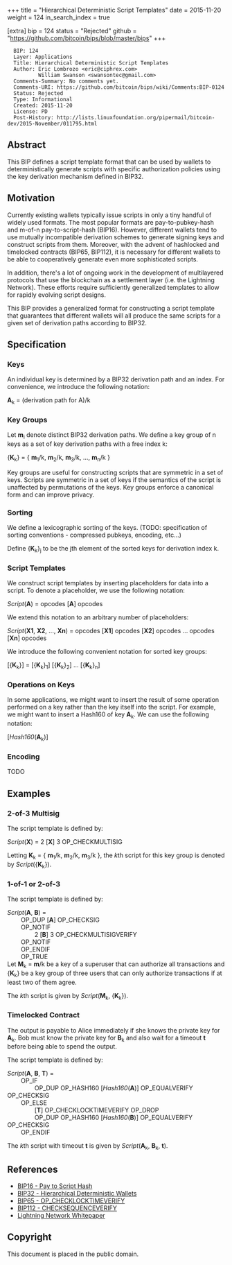 +++
title = "Hierarchical Deterministic Script Templates"
date = 2015-11-20
weight = 124
in_search_index = true

[extra]
bip = 124
status = "Rejected"
github = "https://github.com/bitcoin/bips/blob/master/bips"
+++

      BIP: 124
      Layer: Applications
      Title: Hierarchical Deterministic Script Templates
      Author: Eric Lombrozo <eric@ciphrex.com>
              William Swanson <swansontec@gmail.com>
      Comments-Summary: No comments yet.
      Comments-URI: https://github.com/bitcoin/bips/wiki/Comments:BIP-0124
      Status: Rejected
      Type: Informational
      Created: 2015-11-20
      License: PD
      Post-History: http://lists.linuxfoundation.org/pipermail/bitcoin-dev/2015-November/011795.html

## Abstract

This BIP defines a script template format that can be used by wallets to
deterministically generate scripts with specific authorization policies
using the key derivation mechanism defined in BIP32.

## Motivation

Currently existing wallets typically issue scripts in only a tiny
handful of widely used formats. The most popular formats are
pay-to-pubkey-hash and m-of-n pay-to-script-hash (BIP16). However,
different wallets tend to use mutually incompatible derivation schemes
to generate signing keys and construct scripts from them. Moreover, with
the advent of hashlocked and timelocked contracts (BIP65, BIP112), it is
necessary for different wallets to be able to cooperatively generate
even more sophisticated scripts.

In addition, there's a lot of ongoing work in the development of
multilayered protocols that use the blockchain as a settlement layer
(i.e. the Lightning Network). These efforts require sufficiently
generalized templates to allow for rapidly evolving script designs.

This BIP provides a generalized format for constructing a script
template that guarantees that different wallets will all produce the
same scripts for a given set of derivation paths according to BIP32.

## Specification

### Keys

An individual key is determined by a BIP32 derivation path and an index.
For convenience, we introduce the following notation:

**A**<sub>k</sub> = (derivation path for A)/k

### Key Groups

Let **m**<sub>i</sub> denote distinct BIP32 derivation paths. We define
a key group of n keys as a set of key derivation paths with a free index
k:

{**K**<sub>k</sub>} = { **m**<sub>1</sub>/k, **m**<sub>2</sub>/k,
**m**<sub>3</sub>/k, ..., **m**<sub>n</sub>/k }

Key groups are useful for constructing scripts that are symmetric in a
set of keys. Scripts are symmetric in a set of keys if the semantics of
the script is unaffected by permutations of the keys. Key groups enforce
a canonical form and can improve privacy.

### Sorting

We define a lexicographic sorting of the keys. (TODO: specification of
sorting conventions - compressed pubkeys, encoding, etc...)

Define {**K**<sub>k</sub>}<sub>j</sub> to be the jth element of the
sorted keys for derivation index k.

### Script Templates

We construct script templates by inserting placeholders for data into a
script. To denote a placeholder, we use the following notation:

*Script*(**A**) = opcodes \[**A**\] opcodes

We extend this notation to an arbitrary number of placeholders:

*Script*(**X1**, **X2**, ..., **Xn**) = opcodes \[**X1**\] opcodes
\[**X2**\] opcodes ... opcodes \[**Xn**\] opcodes

We introduce the following convenient notation for sorted key groups:

\[{**K**<sub>k</sub>}\] = \[{**K**<sub>k</sub>}<sub>1</sub>\]
\[{**K**<sub>k</sub>}<sub>2</sub>\] ...
\[{**K**<sub>k</sub>}<sub>n</sub>\]

### Operations on Keys

In some applications, we might want to insert the result of some
operation performed on a key rather than the key itself into the script.
For example, we might want to insert a Hash160 of key **A**<sub>k</sub>.
We can use the following notation:

\[*Hash160*(**A**<sub>k</sub>)\]

### Encoding

TODO

## Examples

### 2-of-3 Multisig

The script template is defined by:

*Script*(**X**) = 2 \[**X**\] 3 OP\_CHECKMULTISIG

Letting **K**<sub>k</sub> = { **m**<sub>1</sub>/k, **m**<sub>2</sub>/k,
**m**<sub>3</sub>/k }, the *k*th script for this key group is denoted by
*Script*({**K**<sub>k</sub>}).

### 1-of-1 or 2-of-3

The script template is defined by:

*Script*(**A**, **B**) =  
        OP\_DUP \[**A**\] OP\_CHECKSIG  
        OP\_NOTIF  
                2 \[**B**\] 3 OP\_CHECKMULTISIGVERIFY  
        OP\_NOTIF  
        OP\_ENDIF  
        OP\_TRUE  
Let **M**<sub>k</sub> = **m**/k be a key of a superuser that can
authorize all transactions and {**K**<sub>k</sub>} be a key group of
three users that can only authorize transactions if at least two of them
agree.

The *k*th script is given by *Script*(**M**<sub>k</sub>,
{**K**<sub>k</sub>}).

### Timelocked Contract

The output is payable to Alice immediately if she knows the private key
for **A**<sub>k</sub>. Bob must know the private key for
**B**<sub>k</sub> and also wait for a timeout **t** before being able to
spend the output.

The script template is defined by:

*Script*(**A**, **B**, **T**) =  
        OP\_IF  
                OP\_DUP OP\_HASH160 \[*Hash160*(**A**)\] OP\_EQUALVERIFY
OP\_CHECKSIG  
        OP\_ELSE  
                \[**T**\] OP\_CHECKLOCKTIMEVERIFY OP\_DROP  
                OP\_DUP OP\_HASH160 \[*Hash160*(**B**)\] OP\_EQUALVERIFY
OP\_CHECKSIG  
        OP\_ENDIF

The *k*th script with timeout **t** is given by
*Script*(**A**<sub>k</sub>, **B**<sub>k</sub>, **t**).

## References

-   [BIP16 - Pay to Script Hash](bip-0016.mediawiki "wikilink")
-   [BIP32 - Hierarchical Deterministic
    Wallets](bip-0032.mediawiki "wikilink")
-   [BIP65 - OP\_CHECKLOCKTIMEVERIFY](bip-0065.mediawiki "wikilink")
-   [BIP112 - CHECKSEQUENCEVERIFY](bip-0112.mediawiki "wikilink")
-   [Lightning Network
    Whitepaper](https://lightning.network/lightning-network-paper.pdf "wikilink")

## Copyright

This document is placed in the public domain.
